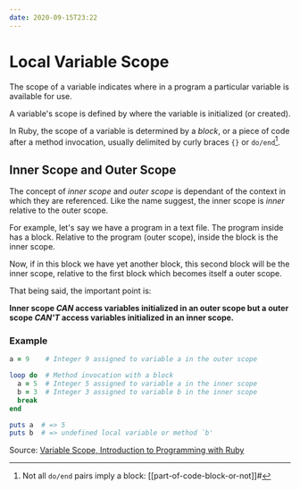 ```yaml
---
date: 2020-09-15T23:22
---
```


# Local Variable Scope

The scope of a variable indicates where in a program a particular variable is
available for use.

A variable's scope is defined by where the variable is initialized (or
created).

In Ruby, the scope of a variable is determined by a _block_, or a piece of code
after a method invocation, usually delimited by curly braces `{}` or
`do/end`[^1].


## Inner Scope and Outer Scope

The concept of _inner scope_ and _outer scope_ is dependant of the context in
which they are referenced. Like the name suggest, the inner scope is _inner_
relative to the outer scope.

For example, let's say we have a program in a text file. The program inside has
a block. Relative to the program (outer scope), inside the block is the inner
scope.

Now, if in this block we have yet another block, this second block will be the
inner scope, relative to the first block which becomes itself a outer scope.

That being said, the important point is:

**Inner scope *CAN* access variables initialized in an outer scope but a outer
scope *CAN'T* access variables initialized in an inner scope.**


### Example

```ruby
a = 9    # Integer 9 assigned to variable a in the outer scope

loop do  # Method invocation with a block
  a = 5  # Integer 5 assigned to variable a in the inner scope
  b = 3  # Integer 3 assigned to variable b in the inner scope
  break
end

puts a  # => 5
puts b  # => undefined local variable or method `b'
```

Source: [Variable Scope, Introduction to Programming with Ruby](https://launchschool.com/books/ruby/read/variables#variablescope)


[^1]: Not all `do/end` pairs imply a block: [[part-of-code-block-or-not]]#
